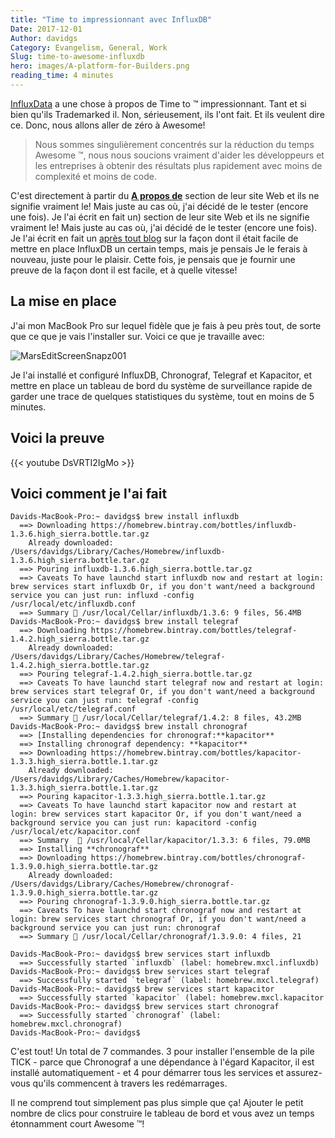 ```yaml
---
title: "Time to impressionnant avec InfluxDB"
Date: 2017-12-01
Author: davidgs
Category: Evangelism, General, Work
Slug: time-to-awesome-influxdb
hero: images/A-platform-for-Builders.png
reading_time: 4 minutes
---
```


[InfluxData](https://influxdata.com/) a une chose à propos de Time to ™ impressionnant. Tant et si bien qu'ils Trademarked il. Non, sérieusement, ils l'ont fait. Et ils veulent dire ce. Donc, nous allons aller de zéro à Awesome!

> Nous sommes singulièrement concentrés sur la réduction du temps Awesome ™, nous nous soucions vraiment d'aider les développeurs et les entreprises à obtenir des résultats plus rapidement avec moins de complexité et moins de code.

C'est directement à partir du [**A propos de**](https://www.influxdata.com/about/) section de leur site Web et ils ne signifie vraiment le! Mais juste au cas où, j'ai décidé de le tester (encore une fois). Je l'ai écrit en fait un) section de leur site Web et ils ne signifie vraiment le! Mais juste au cas où, j'ai décidé de le tester (encore une fois). Je l'ai écrit en fait un [après tout blog](/posts/category/iot/iot-hardware/running-influxdb-on-an-artik-520/) sur la façon dont il était facile de mettre en place InfluxDB un certain temps, mais je pensais Je le ferais à nouveau, juste pour le plaisir. Cette fois, je pensais que je fournir une preuve de la façon dont il est facile, et à quelle vitesse!

## La mise en place

J'ai mon MacBook Pro sur lequel fidèle que je fais à peu près tout, de sorte que ce que je vais l'installer sur. Voici ce que je travaille avec:

![MarsEditScreenSnapz001](/posts/category/database/images/MarsEditScreenSnapz001.png )

Je l'ai installé et configuré InfluxDB, Chronograf, Telegraf et Kapacitor, et mettre en place un tableau de bord du système de surveillance rapide de garder une trace de quelques statistiques du système, tout en moins de 5 minutes.

## Voici la preuve

{{< youtube DsVRTI2IgMo >}}

## Voici comment je l'ai fait

```shell
Davids-MacBook-Pro:~ davidgs$ brew install influxdb 
  ==> Downloading https://homebrew.bintray.com/bottles/influxdb-1.3.6.high_sierra.bottle.tar.gz
    Already downloaded: /Users/davidgs/Library/Caches/Homebrew/influxdb-1.3.6.high_sierra.bottle.tar.gz 
  ==> Pouring influxdb-1.3.6.high_sierra.bottle.tar.gz
  ==> Caveats To have launchd start influxdb now and restart at login: brew services start influxdb Or, if you don't want/need a background service you can just run: influxd -config /usr/local/etc/influxdb.conf 
  ==> Summary 🍺 /usr/local/Cellar/influxdb/1.3.6: 9 files, 56.4MB
Davids-MacBook-Pro:~ davidgs$ brew install telegraf 
  ==> Downloading https://homebrew.bintray.com/bottles/telegraf-1.4.2.high_sierra.bottle.tar.gz
    Already downloaded: /Users/davidgs/Library/Caches/Homebrew/telegraf-1.4.2.high_sierra.bottle.tar.gz
  ==> Pouring telegraf-1.4.2.high_sierra.bottle.tar.gz
  ==> Caveats To have launchd start telegraf now and restart at login: brew services start telegraf Or, if you don't want/need a background service you can just run: telegraf -config /usr/local/etc/telegraf.conf
  ==> Summary 🍺 /usr/local/Cellar/telegraf/1.4.2: 8 files, 43.2MB
Davids-MacBook-Pro:~ davidgs$ brew install chronograf
  ==> [Installing dependencies for chronograf:**kapacitor** 
  ==> Installing chronograf dependency: **kapacitor** 
  ==> Downloading https://homebrew.bintray.com/bottles/kapacitor-1.3.3.high_sierra.bottle.1.tar.gz
    Already downloaded: /Users/davidgs/Library/Caches/Homebrew/kapacitor-1.3.3.high_sierra.bottle.1.tar.gz
  ==> Pouring kapacitor-1.3.3.high_sierra.bottle.1.tar.gz
  ==> Caveats To have launchd start kapacitor now and restart at login: brew services start kapacitor Or, if you don't want/need a background service you can just run: kapacitord -config /usr/local/etc/kapacitor.conf
  ==> Summary  🍺 /usr/local/Cellar/kapacitor/1.3.3: 6 files, 79.0MB
  ==> Installing **chronograf** 
  ==> Downloading https://homebrew.bintray.com/bottles/chronograf-1.3.9.0.high_sierra.bottle.tar.gz
    Already downloaded: /Users/davidgs/Library/Caches/Homebrew/chronograf-1.3.9.0.high_sierra.bottle.tar.gz
  ==> Pouring chronograf-1.3.9.0.high_sierra.bottle.tar.gz
  ==> Caveats To have launchd start chronograf now and restart at login: brew services start chronograf Or, if you don't want/need a background service you can just run: chronograf
  ==> Summary 🍺 /usr/local/Cellar/chronograf/1.3.9.0: 4 files, 21

Davids-MacBook-Pro:~ davidgs$ brew services start influxdb 
  ==> Successfully started `influxdb` (label: homebrew.mxcl.influxdb)
Davids-MacBook-Pro:~ davidgs$ brew services start telegraf
  ==> Successfully started `telegraf` (label: homebrew.mxcl.telegraf)
Davids-MacBook-Pro:~ davidgs$ brew services start kapacitor
  ==> Successfully started `kapacitor` (label: homebrew.mxcl.kapacitor
Davids-MacBook-Pro:~ davidgs$ brew services start chronograf
  ==> Successfully started `chronograf` (label: homebrew.mxcl.chronograf)
Davids-MacBook-Pro:~ davidgs$
```

C'est tout! Un total de 7 commandes. 3 pour installer l'ensemble de la pile TICK - parce que Chronograf a une dépendance à l'égard Kapacitor, il est installé automatiquement - et 4 pour démarrer tous les services et assurez-vous qu'ils commencent à travers les redémarrages.

Il ne comprend tout simplement pas plus simple que ça! Ajouter le petit nombre de clics pour construire le tableau de bord et vous avez un temps étonnamment court Awesome ™!
